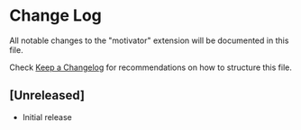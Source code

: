 # Change Log

All notable changes to the "motivator" extension will be documented in this file.

Check [Keep a Changelog](http://keepachangelog.com/) for recommendations on how to structure this file.

## [Unreleased]

- Initial release